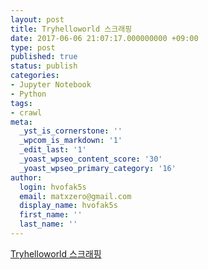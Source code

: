 ```yaml
---
layout: post
title: Tryhelloworld 스크래핑
date: 2017-06-06 21:07:17.000000000 +09:00
type: post
published: true
status: publish
categories:
- Jupyter Notebook
- Python
tags:
- crawl
meta:
  _yst_is_cornerstone: ''
  _wpcom_is_markdown: '1'
  _edit_last: '1'
  _yoast_wpseo_content_score: '30'
  _yoast_wpseo_primary_category: '16'
author:
  login: hvofak5s
  email: matxzero@gmail.com
  display_name: hvofak5s
  first_name: ''
  last_name: ''
---
```

<p><a href="https://programingstudy.s3.amazonaws.com/tyrhelloworld%EB%AC%B8%EC%A0%9C%EC%8A%A4%ED%81%AC%EB%9E%98%ED%95%91.html" target="_blank" rel="noopener noreferrer">Tryhelloworld 스크래핑</a></p>
